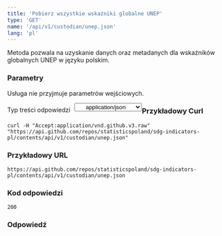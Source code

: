 ```yaml
---
title: 'Pobierz wszystkie wskaźniki globalne UNEP'
type: 'GET'
name: '/api/v1/custodian/unep.json'
lang: 'pl'
---
```


Metoda pozwala na uzyskanie danych oraz metadanych dla wskaźników globalnych UNEP w języku polskim.

### Parametry

<p>Usługa nie przyjmuje parametrów wejściowych.</p>

<p style='float:left;margin-top: 7px;'>Typ treści odpowiedzi</p>
<select style='float:left;padding: 0px 15px;width: 155px;margin-left: 10px;text-align-last: center;'>
  <option>application/json</option>
</select>

<div id='example1'>

<h3 id="przykładowy-curl">Przykładowy Curl</h3>

<p><code class="highlighter-rouge">curl -H "Accept:application/vnd.github.v3.raw" "https://api.github.com/repos/statisticspoland/sdg-indicators-pl/contents/api/v1/custodian/unep.json"</code></p>

<h3 id="przykładowy-url">Przykładowy URL</h3>

<p><code class="highlighter-rouge">https://api.github.com/repos/statisticspoland/sdg-indicators-pl/contents/api/v1/custodian/unep.json</code></p>

<h3 id="przykładowy-kod-odpowiedzi">Kod odpowiedzi</h3>

<p><code class="highlighter-rouge">200</code></p>

<h3 id="przykładowa-odpowiedź">Odpowiedź</h3>

<p><code class="highlighter-rouge" id="show-data-unep">
</code></p>

</div>


<script>

$.getJSON('http://sdg.gov.pl/api/v1/custodian/unep.json', function(data) {
    $('#show-data-unep').html(JSON.stringify(data, null, 2));
});

</script>
